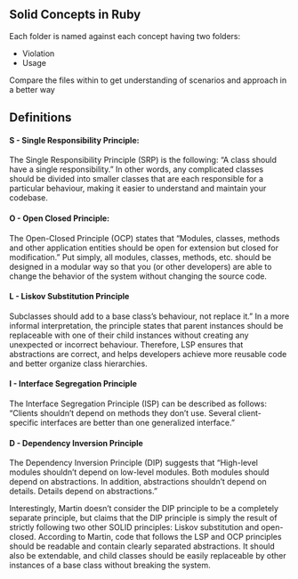 ## Solid Concepts in Ruby

Each folder is named against each concept having two folders:

- Violation
- Usage

Compare the files within to get understanding of scenarios and approach in a better way

## Definitions

#### S - Single Responsibility Principle:

The Single Responsibility Principle (SRP) is the following: “A class should have a single responsibility.” In other words, any complicated classes should be divided into smaller classes that are each responsible for a particular behaviour, making it easier to understand and maintain your codebase.

#### O - Open Closed Principle:

The Open-Closed Principle (OCP) states that “Modules, classes, methods and other application entities should be open for extension but closed for modification.” Put simply, all modules, classes, methods, etc. should be designed in a modular way so that you (or other developers) are able to change the behavior of the system without changing the source code.

#### L - Liskov Substitution Principle

Subclasses should add to a base class’s behaviour, not replace it.” In a more informal interpretation, the principle states that parent instances should be replaceable with one of their child instances without creating any unexpected or incorrect behaviour. Therefore, LSP ensures that abstractions are correct, and helps developers achieve more reusable code and better organize class hierarchies.

#### I - Interface Segregation Principle

The Interface Segregation Principle (ISP) can be described as follows: “Clients shouldn’t depend on methods they don’t use. Several client-specific interfaces are better than one generalized interface.”

#### D - Dependency Inversion Principle

The Dependency Inversion Principle (DIP) suggests that “High-level modules shouldn’t depend on low-level modules. Both modules should depend on abstractions. In addition, abstractions shouldn’t depend on details. Details depend on abstractions.”

Interestingly, Martin doesn’t consider the DIP principle to be a completely separate principle, but claims that the DIP principle is simply the result of strictly following two other SOLID principles: Liskov substitution and open-closed. According to Martin, code that follows the LSP and OCP principles should be readable and contain clearly separated abstractions. It should also be extendable, and child classes should be easily replaceable by other instances of a base class without breaking the system.